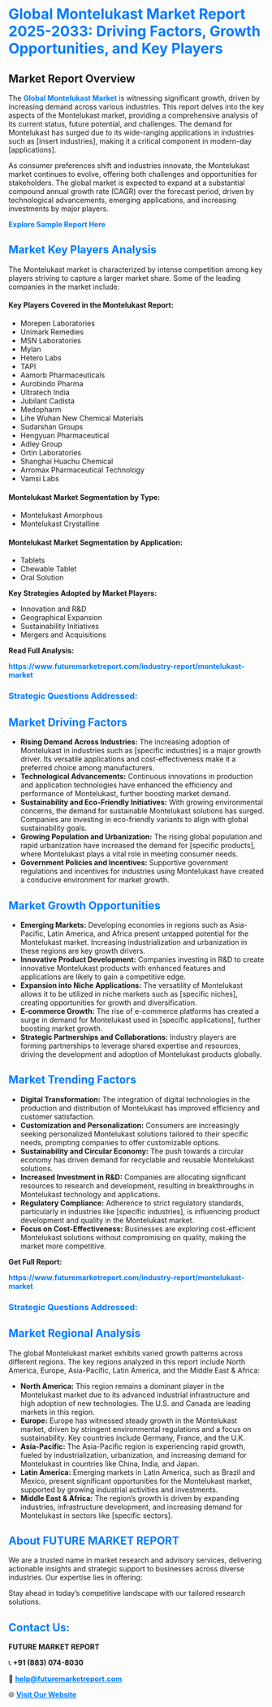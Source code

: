 <h1 style="color: #007BFF;">Global Montelukast Market Report 2025-2033: Driving Factors, Growth Opportunities, and Key Players</h1>

<section id="overview">
<h2>Market Report Overview</h2>
<p>The <a href="https://www.futuremarketreport.com/industry-report/montelukast-market" style="color: #007BFF; text-decoration: none;"><strong>Global Montelukast Market</strong></a> is witnessing significant growth, driven by increasing demand across various industries. This report delves into the key aspects of the Montelukast market, providing a comprehensive analysis of its current status, future potential, and challenges. The demand for Montelukast has surged due to its wide-ranging applications in industries such as [insert industries], making it a critical component in modern-day [applications].</p>
<p>As consumer preferences shift and industries innovate, the Montelukast market continues to evolve, offering both challenges and opportunities for stakeholders. The global market is expected to expand at a substantial compound annual growth rate (CAGR) over the forecast period, driven by technological advancements, emerging applications, and increasing investments by major players.</p>
</section>

<section id="overview">
<p><a href="https://www.futuremarketreport.com/request-sample/reportId=79259" style="color: #007BFF; text-decoration: none;"><strong>Explore Sample Report Here</strong></a></p>
</section>

<section id="key-players">
<h2 style="color: #007BFF;">Market Key Players Analysis</h2>
<p>The Montelukast market is characterized by intense competition among key players striving to capture a larger market share. Some of the leading companies in the market include:</p>
<h4>Key Players Covered in the Montelukast Report:</h4>
<ul><li>Morepen Laboratories</li><li>Unimark Remedies</li><li>MSN Laboratories</li><li>Mylan</li><li>Hetero Labs</li><li>TAPI</li><li>Aamorb Pharmaceuticals</li><li>Aurobindo Pharma</li><li>Ultratech India</li><li>Jubilant Cadista</li><li>Medopharm</li><li>Lihe Wuhan New Chemical Materials</li><li>Sudarshan Groups</li><li>Hengyuan Pharmaceutical</li><li>Adley Group</li><li>Ortin Laboratories</li><li>Shanghai Huachu Chemical</li><li>Arromax Pharmaceutical Technology</li><li>Vamsi Labs</li></ul>
<h4>Montelukast Market Segmentation by Type:</h4>
<ul><li>Montelukast Amorphous</li><li>Montelukast Crystalline</li></ul>

<h4>Montelukast Market Segmentation by Application:</h4>
<ul><li>Tablets</li><li>Chewable Tablet</li><li>Oral Solution</li></ul>
<p><strong>Key Strategies Adopted by Market Players:</strong></p>
<ul>
<li>Innovation and R&D</li>
<li>Geographical Expansion</li>
<li>Sustainability Initiatives</li>
<li>Mergers and Acquisitions</li>
</ul>
</section>

<section>
<p><strong>Read Full Analysis: </strong></p><a href="https://www.futuremarketreport.com/industry-report/montelukast-market" style="color: #007BFF; text-decoration: none;"><strong>https://www.futuremarketreport.com/industry-report/montelukast-market</strong></a>
<h3 style="color: #007BFF;">Strategic Questions Addressed:</h3>
</section>

<section id="driving-factors">
<h2 style="color: #007BFF;">Market Driving Factors</h2>
<ul>
<li><strong>Rising Demand Across Industries:</strong> The increasing adoption of Montelukast in industries such as [specific industries] is a major growth driver. Its versatile applications and cost-effectiveness make it a preferred choice among manufacturers.</li>
<li><strong>Technological Advancements:</strong> Continuous innovations in production and application technologies have enhanced the efficiency and performance of Montelukast, further boosting market demand.</li>
<li><strong>Sustainability and Eco-Friendly Initiatives:</strong> With growing environmental concerns, the demand for sustainable Montelukast solutions has surged. Companies are investing in eco-friendly variants to align with global sustainability goals.</li>
<li><strong>Growing Population and Urbanization:</strong> The rising global population and rapid urbanization have increased the demand for [specific products], where Montelukast plays a vital role in meeting consumer needs.</li>
<li><strong>Government Policies and Incentives:</strong> Supportive government regulations and incentives for industries using Montelukast have created a conducive environment for market growth.</li>
</ul>
</section>

<section id="growth-opportunities">
<h2 style="color: #007BFF;">Market Growth Opportunities</h2>
<ul>
<li><strong>Emerging Markets:</strong> Developing economies in regions such as Asia-Pacific, Latin America, and Africa present untapped potential for the Montelukast market. Increasing industrialization and urbanization in these regions are key growth drivers.</li>
<li><strong>Innovative Product Development:</strong> Companies investing in R&D to create innovative Montelukast products with enhanced features and applications are likely to gain a competitive edge.</li>
<li><strong>Expansion into Niche Applications:</strong> The versatility of Montelukast allows it to be utilized in niche markets such as [specific niches], creating opportunities for growth and diversification.</li>
<li><strong>E-commerce Growth:</strong> The rise of e-commerce platforms has created a surge in demand for Montelukast used in [specific applications], further boosting market growth.</li>
<li><strong>Strategic Partnerships and Collaborations:</strong> Industry players are forming partnerships to leverage shared expertise and resources, driving the development and adoption of Montelukast products globally.</li>
</ul>
</section>

<section id="trending-factors">
<h2 style="color: #007BFF;">Market Trending Factors</h2>
<ul>
<li><strong>Digital Transformation:</strong> The integration of digital technologies in the production and distribution of Montelukast has improved efficiency and customer satisfaction.</li>
<li><strong>Customization and Personalization:</strong> Consumers are increasingly seeking personalized Montelukast solutions tailored to their specific needs, prompting companies to offer customizable options.</li>
<li><strong>Sustainability and Circular Economy:</strong> The push towards a circular economy has driven demand for recyclable and reusable Montelukast solutions.</li>
<li><strong>Increased Investment in R&D:</strong> Companies are allocating significant resources to research and development, resulting in breakthroughs in Montelukast technology and applications.</li>
<li><strong>Regulatory Compliance:</strong> Adherence to strict regulatory standards, particularly in industries like [specific industries], is influencing product development and quality in the Montelukast market.</li>
<li><strong>Focus on Cost-Effectiveness:</strong> Businesses are exploring cost-efficient Montelukast solutions without compromising on quality, making the market more competitive.</li>
</ul>
</section>

<section>
<p><strong>Get Full Report: </strong></p><a href="https://www.futuremarketreport.com/industry-report/montelukast-market" style="color: #007BFF; text-decoration: none;"><strong>https://www.futuremarketreport.com/industry-report/montelukast-market</strong></a>
<h3 style="color: #007BFF;">Strategic Questions Addressed:</h3>
</section>


<section id="regional-analysis">
<h2 style="color: #007BFF;">Market Regional Analysis</h2>
<p>The global Montelukast market exhibits varied growth patterns across different regions. The key regions analyzed in this report include North America, Europe, Asia-Pacific, Latin America, and the Middle East & Africa:</p>
<ul>
<li><strong>North America:</strong> This region remains a dominant player in the Montelukast market due to its advanced industrial infrastructure and high adoption of new technologies. The U.S. and Canada are leading markets in this region.</li>
<li><strong>Europe:</strong> Europe has witnessed steady growth in the Montelukast market, driven by stringent environmental regulations and a focus on sustainability. Key countries include Germany, France, and the U.K.</li>
<li><strong>Asia-Pacific:</strong> The Asia-Pacific region is experiencing rapid growth, fueled by industrialization, urbanization, and increasing demand for Montelukast in countries like China, India, and Japan.</li>
<li><strong>Latin America:</strong> Emerging markets in Latin America, such as Brazil and Mexico, present significant opportunities for the Montelukast market, supported by growing industrial activities and investments.</li>
<li><strong>Middle East & Africa:</strong> The region’s growth is driven by expanding industries, infrastructure development, and increasing demand for Montelukast in sectors like [specific sectors].</li>
</ul>
</section>

<footer>
<h2 style="color: #007BFF;">About FUTURE MARKET REPORT</h2>
<p>We are a trusted name in market research and advisory services, delivering actionable insights and strategic support to businesses across diverse industries. Our expertise lies in offering:</p>

<p>Stay ahead in today’s competitive landscape with our tailored research solutions.</p>

<h2 style="color: #007BFF;">Contact Us:</h2>
<p><strong>FUTURE MARKET REPORT</strong></p>
<p>📞 <strong>+91 (883) 074-8030</strong></p>
<p>📧 <strong><a href="mailto:help@futuremarketreport.com" style="color: #007BFF;">help@futuremarketreport.com</a></strong></p>
<p>🌐 <strong><a href="https://www.futuremarketreport.com/" style="color: #007BFF;">Visit Our Website</a></strong></p>
</footer>